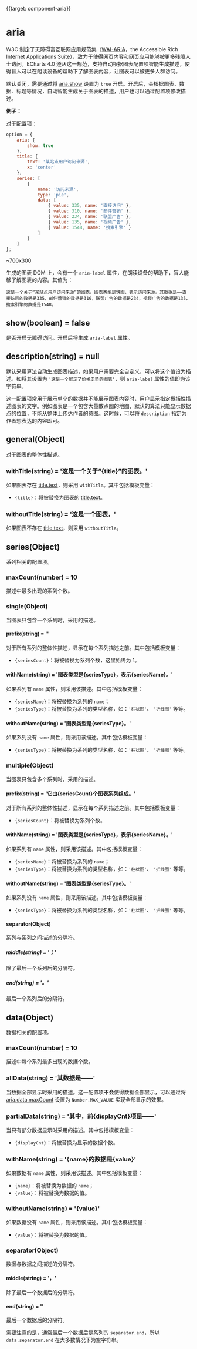 {{target: component-aria}}

# aria

W3C 制定了无障碍富互联网应用规范集（[WAI-ARIA](https://www.w3.org/WAI/intro/aria)，the Accessible Rich Internet Applications Suite），致力于使得网页内容和网页应用能够被更多残障人士访问。ECharts 4.0 遵从这一规范，支持自动根据图表配置项智能生成描述，使得盲人可以在朗读设备的帮助下了解图表内容，让图表可以被更多人群访问。

默认关闭，需要通过将 [aria.show](~aria.show) 设置为 `true` 开启。开启后，会根据图表、数据、标题等情况，自动智能生成关于图表的描述，用户也可以通过配置项修改描述。

**例子：**

对于配置项：

```js
option = {
    aria: {
        show: true
    },
    title: {
        text: '某站点用户访问来源',
        x: 'center'
    },
    series: [
        {
            name: '访问来源',
            type: 'pie',
            data: [
                { value: 335, name: '直接访问' },
                { value: 310, name: '邮件营销' },
                { value: 234, name: '联盟广告' },
                { value: 135, name: '视频广告' },
                { value: 1548, name: '搜索引擎' }
            ]
        }
    ]
};
```

~[700x300](${galleryViewPath}doc-example/aria-pie&edit=1&reset=1)

生成的图表 DOM 上，会有一个 `aria-label` 属性，在朗读设备的帮助下，盲人能够了解图表的内容。其值为：

```
这是一个关于“某站点用户访问来源”的图表。图表类型是饼图，表示访问来源。其数据是——直接访问的数据是335，邮件营销的数据是310，联盟广告的数据是234，视频广告的数据是135，搜索引擎的数据是1548。
```


## show(boolean) = false

是否开启无障碍访问。开启后将生成 `aria-label` 属性。

## description(string) = null

默认采用算法自动生成图表描述，如果用户需要完全自定义，可以将这个值设为描述。如将其设置为 `'这是一个展示了价格走势的图表'`，则 `aria-label` 属性的值即为该字符串。

这一配置项常用于展示单个的数据并不能展示图表内容时，用户显示指定概括性描述图表的文字。例如图表是一个包含大量散点图的地图，默认的算法只能显示数据点的位置，不能从整体上传达作者的意图。这时候，可以将 `description` 指定为作者想表达的内容即可。


## general(Object)

对于图表的整体性描述。

### withTitle(string) = '这是一个关于“{title}”的图表。'

如果图表存在 [title.text](~title.text)，则采用 `withTitle`。其中包括模板变量：

- `{title}`：将被替换为图表的 [title.text](~title.text)。

### withoutTitle(string) = '这是一个图表，'

如果图表不存在 [title.text](~title.text)，则采用 `withoutTitle`。


## series(Object)

系列相关的配置项。

### maxCount(number) = 10

描述中最多出现的系列个数。

### single(Object)

当图表只包含一个系列时，采用的描述。

#### prefix(string) = ''

对于所有系列的整体性描述，显示在每个系列描述之前。其中包括模板变量：

- `{seriesCount}`：将被替换为系列个数，这里始终为 1。

#### withName(string) = '图表类型是{seriesType}，表示{seriesName}。'

如果系列有 `name` 属性，则采用该描述。其中包括模板变量：

- `{seriesName}`：将被替换为系列的 `name`；
- `{seriesType}`：将被替换为系列的类型名称，如：`'柱状图'`、 `'折线图'` 等等。

#### withoutName(string) = '图表类型是{seriesType}。'

如果系列没有 `name` 属性，则采用该描述。其中包括模板变量：

- `{seriesType}`：将被替换为系列的类型名称，如：`'柱状图'`、 `'折线图'` 等等。


### multiple(Object)

当图表只包含多个系列时，采用的描述。

#### prefix(string) = '它由{seriesCount}个图表系列组成。'

对于所有系列的整体性描述，显示在每个系列描述之前。其中包括模板变量：

- `{seriesCount}`：将被替换为系列个数。

#### withName(string) = '图表类型是{seriesType}，表示{seriesName}。'

如果系列有 `name` 属性，则采用该描述。其中包括模板变量：

- `{seriesName}`：将被替换为系列的 `name`；
- `{seriesType}`：将被替换为系列的类型名称，如：`'柱状图'`、 `'折线图'` 等等。

#### withoutName(string) = '图表类型是{seriesType}。'

如果系列没有 `name` 属性，则采用该描述。其中包括模板变量：

- `{seriesType}`：将被替换为系列的类型名称，如：`'柱状图'`、 `'折线图'` 等等。

#### separator(Object)

系列与系列之间描述的分隔符。

##### middle(string) = '；'

除了最后一个系列后的分隔符。

##### end(string) = '。'

最后一个系列后的分隔符。




## data(Object)

数据相关的配置项。

### maxCount(number) = 10

描述中每个系列最多出现的数据个数。

### allData(string) = '其数据是——'

当数据全部显示时采用的描述。这一配置项**不会**使得数据全部显示，可以通过将 [aria.data.maxCount](~aria.data.maxCount) 设置为 `Number.MAX_VALUE` 实现全部显示的效果。

### partialData(string) = '其中，前{displayCnt}项是——'

当只有部分数据显示时采用的描述。其中包括模板变量：

- `{displayCnt}`：将被替换为显示的数据个数。

### withName(string) = '{name}的数据是{value}'

如果数据有 `name` 属性，则采用该描述。其中包括模板变量：

- `{name}`：将被替换为数据的 `name`；
- `{value}`：将被替换为数据的值。

### withoutName(string) = '{value}'

如果数据没有 `name` 属性，则采用该描述。其中包括模板变量：

- `{value}`：将被替换为数据的值。

### separator(Object)

数据与数据之间描述的分隔符。

#### middle(string) = '，'

除了最后一个数据后的分隔符。

#### end(string) = ''

最后一个数据后的分隔符。

需要注意的是，通常最后一个数据后是系列的 `separator.end`，所以 `data.separator.end` 在大多数情况下为空字符串。
